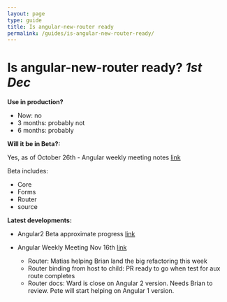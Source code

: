 ```yaml
---
layout: page
type: guide
title: Is angular-new-router ready
permalink: /guides/is-angular-new-router-ready/
---
```


# Is angular-new-router ready? _1st Dec_

**Use in production?**

* Now: no
* 3 months: probably not
* 6 months: probably

**Will it be in Beta?:**

Yes, as of October 26th - Angular weekly meeting notes [link](https://docs.google.com/document/d/150lerb1LmNLuau_a_EznPV1I1UHMTbEl61t4hZ7ZpS0/edit#)

Beta includes:

* Core
* Forms
* Router
* source

**Latest developments:**

* Angular2 Beta approximate progress [link](https://splintercode.github.io/is-angular-2-ready/)
* Angular Weekly Meeting Nov 16th [link](https://docs.google.com/document/d/150lerb1LmNLuau_a_EznPV1I1UHMTbEl61t4hZ7ZpS0/edit#)

  * Router: Matias helping Brian land the big refactoring this week
  * Router binding from host to child:  PR ready to go when test for aux route completes
  * Router docs: Ward is close on Angular 2 version.  Needs Brian to review.  Pete will start helping on Angular 1 version.